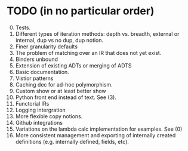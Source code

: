 # TODO (in no particular order)

0. Tests.
1. Different types of iteration methods: depth vs. breadth, external or internal, dup vs no dup, dup notion.
2. Finer granularity defaults
3. The problem of matching over an IR that does not yet exist.
4. Binders unbound
5. Extension of existing ADTs or merging of ADTS
6. Basic documentation.
7. Vistior patterns
8. Caching dec for ad-hoc polymorphism.
9. Custom show or at least better show
10. Python front end instead of text. See (3).
11. Functorial IRs
12. Logging intergration
14. More flexible copy notions.
15. Github integrations
16. Variations on the lambda calc implementation for examples. See (0)
17. More consistent management and exporting of internally created definitions (e.g. internally defined, fields, etc).
